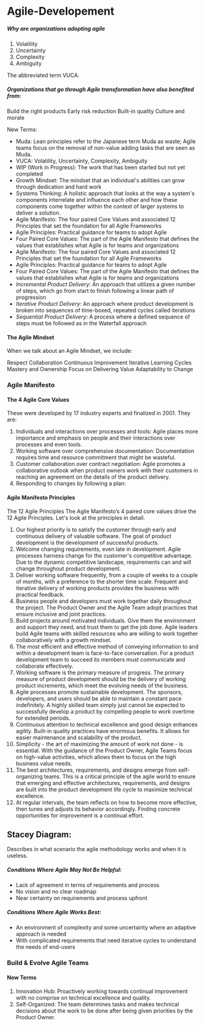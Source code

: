 # Agile-Developement


##### Why are organizations adopting agile
1. Volatility 
2. Uncertainty
3. Complexity
4. Ambiguity 

The abbreviated term VUCA. 

##### Organizations that go through Agile transformation have also benefited from:
Build the right products
Early risk reduction
Built-in quality
Culture and morale

New Terms:
* Muda: Lean principles refer to the Japanese term Muda as waste; Agile teams focus on the removal of non-value adding tasks that are seen as Muda.
* VUCA: Volatility, Uncertainty, Complexity, Ambiguity
* WIP (Work in Progress): The work that has been started but not yet completed
* Growth Mindset: The mindset that an individual's abilities can grow through dedication and hard work
* Systems Thinking: A holistic approach that looks at the way a system's components interrelate and influence each other and how these components come together within the context of larger systems to deliver a solution.
* Agile Manifesto: The four paired Core Values and associated 12 Principles that set the foundation for all Agile Frameworks
* Agile Principles: Practical guidance for teams to adopt Agile
* Four Paired Core Values: The part of the Agile Manifesto that defines the values that establishes what Agile is for teams and organizations
* Agile Manifesto: The four paired Core Values and associated 12 Principles that set the foundation for all Agile Frameworks
* Agile Principles: Practical guidance for teams to adopt Agile
* Four Paired Core Values: The part of the Agile Manifesto that defines the values that establishes what Agile is for teams and organizations
* *Incremental Product Delivery:* An approach that utilizes a given number of steps, which go from start to finish following a linear path of progression
* *Iterative Product Delivery:* An approach where product development is broken into sequences of time-boxed, repeated cycles called iterations
* *Sequential Product Delivery:* A process where a defined sequence of steps must be followed as in the Waterfall approach


#### The Agile Mindset
When we talk about an Agile Mindset, we include:

Respect
Collaboration
Continuous Improvement
Iterative Learning Cycles
Mastery and Ownership
Focus on Delivering Value
Adaptability to Change


### Agile Manifesto
#### The 4 Agile Core Values
These were developed by 17 industry experts and finalized in 2001. They are:

1. Individuals and interactions over processes and tools: Agile places more importance and emphasis on people and their interactions over processes and even tools.
2. Working software over comprehensive documentation: Documentation requires time and resource commitment that might be wasteful.
3. Customer collaboration over contract negotiation: Agile promotes a collaborative outlook when product owners work with their customers in reaching an agreement on the details of the product delivery.
4. Responding to changes by following a plan:

#### Agile Manifesto Principles
The 12 Agile Principles
The Agile Manifesto’s 4 paired core values drive the 12 Agile Principles. Let's look at the principles in detail.

1. Our highest priority is to satisfy the customer through early and continuous delivery of valuable software. The goal of product development is the development of successful products.
2. Welcome changing requirements, even late in development. Agile processes harness change for the customer's competitive advantage. Due to the dynamic competitive landscape, requirements can and will change throughout product development.
3. Deliver working software frequently, from a couple of weeks to a couple of months, with a preference to the shorter time scale. Frequent and iterative delivery of working products provides the business with practical feedback.
4. Business people and developers must work together daily throughout the project. The Product Owner and the Agile Team adopt practices that ensure inclusive and joint practices.
5. Build projects around motivated individuals. Give them the environment and support they need, and trust them to get the job done. Agile leaders build Agile teams with skilled resources who are willing to work together collaboratively with a growth mindset.
6. The most efficient and effective method of conveying information to and within a development team is face-to-face conversation. For a product development team to succeed its members must communicate and collaborate effectively.
7. Working software is the primary measure of progress. The primary measure of product development should be the delivery of working product increments, which meet the evolving needs of the business.
8. Agile processes promote sustainable development. The sponsors, developers, and users should be able to maintain a constant pace indefinitely. A highly skilled team simply just cannot be expected to successfully develop a product by compelling people to work overtime for extended periods.
9. Continuous attention to technical excellence and good design enhances agility. Built-in quality practices have enormous benefits. It allows for easier maintenance and scalability of the product.
10. Simplicity - the art of maximizing the amount of work not done - is essential. With the guidance of the Product Owner, Agile Teams focus on high-value activities, which allows them to focus on the high business value needs.
11. The best architectures, requirements, and designs emerge from self-organizing teams. This is a critical principle of the agile world to ensure that emerging and effective architectures, requirements, and designs are built into the product development life cycle to maximize technical excellence.
12. At regular intervals, the team reflects on how to become more effective, then tunes and adjusts its behavior accordingly. Finding concrete opportunities for improvement is a continual effort.

####
## Stacey Diagram: 
Describes in what scenario the agile methodology works and when it is useless. 

##### Conditions Where Agile May Not Be Helpful:
* Lack of agreement in terms of requirements and process
* No vision and no clear roadmap
* Near certainty on requirements and process upfront
##### Conditions Where Agile Works Best:
* An environment of complexity and some uncertainty where an adaptive approach is needed
* With complicated requirements that need iterative cycles to understand the needs of end-users

### Build & Evolve Agile Teams 

#### New Terms
1. Innovation Hub: Proactively working towards continual improvement with no comprise on technical excellence and quality.
2. Self-Organized: The team determines tasks and makes technical decisions about the work to be done after being given priorities by the Product Owner.
